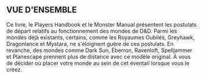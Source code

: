 ## VUE D'ENSEMBLE


Ce livre, le Players Handbook et le Monster Manual
présentent les postulats de départ relatifs au fonctionnement
des mondes de D&D. Parmi les mondes déjà existants,
certains, comme les Royaumes Oubliés, Greyhawk,
Dragonlance et Mystara, ne s'éloignent guère de ces postulats.
En revanche, des mondes comme Dark Sun, Éberron,
Ravenloft, Spelljammer et Planescape prennent plus de
distance avec ce modèle original. À vous de décider où placer
votre monde au sein de cet éventail lorsque vous le créez.
